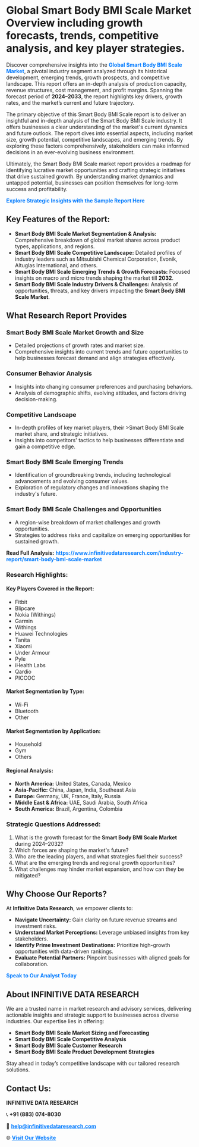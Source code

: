 <h1>Global Smart Body BMI Scale Market Overview including growth forecasts, trends, competitive analysis, and key player strategies.</h1>
<p>
Discover comprehensive insights into the 
<a href="https://www.infinitivedataresearch.com/industry-report/smart-body-bmi-scale-market" rel="dofollow" style="color: #007BFF; text-decoration: none;"><strong>Global Smart Body BMI Scale Market</strong></a>, a pivotal industry segment analyzed through its historical development, emerging trends, growth prospects, and competitive landscape. This report offers an in-depth analysis of production capacity, revenue structures, cost management, and profit margins. Spanning the forecast period of <strong>2024–2033</strong>, the report highlights key drivers, growth rates, and the market’s current and future trajectory.
</p>
<p>
The primary objective of this Smart Body BMI Scale report is to deliver an insightful and in-depth analysis of the Smart Body BMI Scale industry. It offers businesses a clear understanding of the market's current dynamics and future outlook. The report dives into essential aspects, including market size, growth potential, competitive landscapes, and emerging trends. By exploring these factors comprehensively, stakeholders can make informed decisions in an ever-evolving business environment.
</p>
<p>
Ultimately, the Smart Body BMI Scale market report provides a roadmap for identifying lucrative market opportunities and crafting strategic initiatives that drive sustained growth. By understanding market dynamics and untapped potential, businesses can position themselves for long-term success and profitability.
</p>
<p>
<a href="https://www.infinitivedataresearch.com/request-sample/reportId=106999" style="color: #007BFF; text-decoration: none;"><strong>Explore Strategic Insights with the Sample Report Here</strong></a>
</p>

<h2>Key Features of the Report:</h2>
<ul>
<li><strong>Smart Body BMI Scale Market Segmentation & Analysis:</strong> Comprehensive breakdown of global market shares across product types, applications, and regions.</li>
<li><strong>Smart Body BMI Scale Competitive Landscape:</strong> Detailed profiles of industry leaders such as Mitsubishi Chemical Corporation, Evonik, Altuglas International, and others.</li>
<li><strong>Smart Body BMI Scale Emerging Trends & Growth Forecasts:</strong> Focused insights on macro and micro trends shaping the market till <strong>2032</strong>.</li>
<li><strong>Smart Body BMI Scale Industry Drivers & Challenges:</strong> Analysis of opportunities, threats, and key drivers impacting the <strong>Smart Body BMI Scale Market</strong>.</li>
</ul>

<h2>What Research Report Provides</h2>
<h3>Smart Body BMI Scale Market Growth and Size</h3>
<ul>
<li>Detailed projections of growth rates and market size.</li>
<li>Comprehensive insights into current trends and future opportunities to help businesses forecast demand and align strategies effectively.</li>
</ul>

<h3>Consumer Behavior Analysis</h3>
<ul>
<li>Insights into changing consumer preferences and purchasing behaviors.</li>
<li>Analysis of demographic shifts, evolving attitudes, and factors driving decision-making.</li>
</ul>

<h3>Competitive Landscape</h3>
<ul>
<li>In-depth profiles of key market players, their >Smart Body BMI Scale market share, and strategic initiatives.</li>
<li>Insights into competitors' tactics to help businesses differentiate and gain a competitive edge.</li>
</ul>

<h3>Smart Body BMI Scale Emerging Trends</h3>
<ul>
<li>Identification of groundbreaking trends, including technological advancements and evolving consumer values.</li>
<li>Exploration of regulatory changes and innovations shaping the industry's future.</li>
</ul>

<h3>Smart Body BMI Scale Challenges and Opportunities</h3>
<ul>
<li>A region-wise breakdown of market challenges and growth opportunities.</li>
<li>Strategies to address risks and capitalize on emerging opportunities for sustained growth.</li>
</ul>
<p><strong>Read Full Analysis:</strong> <a href="https://www.infinitivedataresearch.com/industry-report/smart-body-bmi-scale-market" rel="dofollow" style="color: #007BFF; text-decoration: none;"><strong>https://www.infinitivedataresearch.com/industry-report/smart-body-bmi-scale-market</strong></a></p>
<h3>Research Highlights:</h3>
<h4>Key Players Covered in the Report:</h4>
<ul><li>Fitbit</li><li>Blipcare</li><li>Nokia (Withings)</li><li>Garmin</li><li>Withings</li><li>Huawei Technologies</li><li>Tanita</li><li>Xiaomi</li><li>Under Armour</li><li>Pyle</li><li>iHealth Labs</li><li>Qardio</li><li>PICCOC</li></ul>
<h4>Market Segmentation by Type:</h4>
<ul><li>Wi-Fi</li><li>Bluetooth</li><li>Other</li></ul>
<h4>Market Segmentation by Application:</h4>
<ul><li>Household</li><li>Gym</li><li>Others</li></ul>

<h4>Regional Analysis:</h4>
<ul>
<li><strong>North America:</strong> United States, Canada, Mexico</li>
<li><strong>Asia-Pacific:</strong> China, Japan, India, Southeast Asia</li>
<li><strong>Europe:</strong> Germany, UK, France, Italy, Russia</li>
<li><strong>Middle East & Africa:</strong> UAE, Saudi Arabia, South Africa</li>
<li><strong>South America:</strong> Brazil, Argentina, Colombia</li>
</ul>

<h3>Strategic Questions Addressed:</h3>
<ol>
<li>What is the growth forecast for the <strong>Smart Body BMI Scale Market</strong> during 2024–2032?</li>
<li>Which forces are shaping the market's future?</li>
<li>Who are the leading players, and what strategies fuel their success?</li>
<li>What are the emerging trends and regional growth opportunities?</li>
<li>What challenges may hinder market expansion, and how can they be mitigated?</li>
</ol>

<h2>Why Choose Our Reports?</h2>
<p>At <strong>Infinitive Data Research</strong>, we empower clients to:</p>
<ul>
<li><strong>Navigate Uncertainty:</strong> Gain clarity on future revenue streams and investment risks.</li>
<li><strong>Understand Market Perceptions:</strong> Leverage unbiased insights from key stakeholders.</li>
<li><strong>Identify Prime Investment Destinations:</strong> Prioritize high-growth opportunities with data-driven rankings.</li>
<li><strong>Evaluate Potential Partners:</strong> Pinpoint businesses with aligned goals for collaboration.</li>
</ul>
<p><a href="https://www.infinitivedataresearch.com/industry-report/smart-body-bmi-scale-market" rel="dofollow" style="color: #007BFF; text-decoration: none;"><strong>Speak to Our Analyst Today</strong></a></p>

<h2>About INFINITIVE DATA RESEARCH</h2>
<p>We are a trusted name in market research and advisory services, delivering actionable insights and strategic support to businesses across diverse industries. Our expertise lies in offering:</p>
<ul>
<li><strong>Smart Body BMI Scale Market Sizing and Forecasting</strong></li>
<li><strong>Smart Body BMI Scale Competitive Analysis</strong></li>
<li><strong>Smart Body BMI Scale Customer Research</strong></li>
<li><strong>Smart Body BMI Scale Product Development Strategies</strong></li>
</ul>
<p>Stay ahead in today’s competitive landscape with our tailored research solutions.</p>

<h2>Contact Us:</h2>
<p><strong>INFINITIVE DATA RESEARCH</strong></p>
<p>📞 <strong>+91 (883) 074-8030</strong></p>
<p>📧 <strong><a href="mailto:help@infinitivedataresearch.com" style="color: #007BFF;">help@infinitivedataresearch.com</a></strong></p>
<p>🌐 <strong><a href="https://www.infinitivedataresearch.com" rel="dofollow" style="color: #007BFF;">Visit Our Website</a></strong></p>